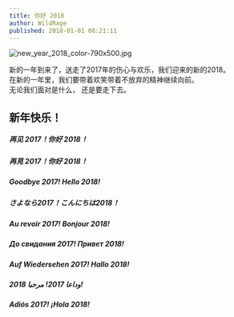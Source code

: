 ```yaml
---
title: 你好 2018
author: WildRage
published: 2018-01-01 08:21:11
---
```

![new_year_2018_color-790x500.jpg](https://i.loli.net/2018/01/01/5a49f0a6c5298.jpg)

新的一年到来了，送走了2017年的伤心与欢乐，我们迎来的新的2018。  
在新的一年里，我们要带着欢笑带着不放弃的精神继续向前。  
无论我们面对是什么， 还是要走下去。

## 新年快乐！ 

##### 再见 2017！你好 2018！  
##### 再見 2017！你好 2018！  
##### Goodbye 2017! Hello 2018!  
##### さよなら2017！こんにちは2018！  
##### Au revoir 2017! Bonjour 2018!  
##### До свидания 2017! Привет 2018!  
##### Auf Wiedersehen 2017! Hallo 2018!  
##### وداعا 2017! مرحبا 2018!   
##### Adiós 2017! ¡Hola 2018!  
